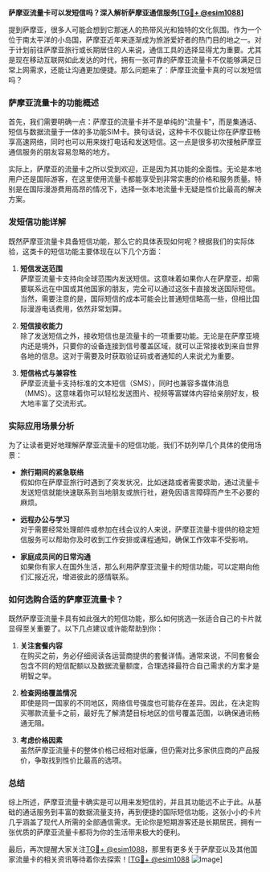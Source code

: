 **萨摩亚流量卡可以发短信吗？深入解析萨摩亚通信服务[[TG💪+ @esim1088](https://t.me/s/esim1088)]**

提到萨摩亚，很多人可能会想到它那迷人的热带风光和独特的文化氛围。作为一个位于南太平洋的小岛国，萨摩亚近年来逐渐成为旅游爱好者的热门目的地之一。对于计划前往萨摩亚旅行或长期居住的人来说，通信工具的选择显得尤为重要。尤其是现在移动互联网如此发达的时代，拥有一张可靠的萨摩亚流量卡不仅能够满足日常上网需求，还能让沟通更加便捷。那么问题来了：萨摩亚流量卡真的可以发短信吗？

### 萨摩亚流量卡的功能概述

首先，我们需要明确一点：萨摩亚的流量卡并不是单纯的“流量卡”，而是集通话、短信与数据流量于一体的多功能SIM卡。换句话说，这种卡不仅能让你在萨摩亚畅享高速网络，同时也可以用来拨打电话和发送短信。这一点是很多初次接触萨摩亚通信服务的朋友容易忽略的地方。

实际上，萨摩亚的流量卡之所以受到欢迎，正是因为其功能的全面性。无论是本地用户还是国际游客，在这里使用流量卡都能享受到非常实惠的价格和服务质量。特别是在国际漫游费用高昂的情况下，选择一张本地流量卡无疑是性价比最高的解决方案。

### 发短信功能详解

既然萨摩亚流量卡具备短信功能，那么它的具体表现如何呢？根据我们的实际体验，这类卡的短信功能主要体现在以下几个方面：

1. **短信发送范围**  
   萨摩亚流量卡支持向全球范围内发送短信。这意味着如果你人在萨摩亚，却需要联系远在中国或其他国家的朋友，完全可以通过这张卡直接发送国际短信。当然，需要注意的是，国际短信的成本可能会比普通短信略高一些，但相比国际漫游电话费用，依然非常划算。

2. **短信接收能力**  
   除了发送短信之外，接收短信也是流量卡的一项重要功能。无论是在萨摩亚境内还是境外，只要你的设备连接到信号覆盖区域，就可以正常接收到来自世界各地的信息。这对于需要及时获取验证码或者通知的人来说尤为重要。

3. **短信格式与兼容性**  
   萨摩亚流量卡支持标准的文本短信（SMS），同时也兼容多媒体消息（MMS）。这意味着你可以轻松发送图片、视频等富媒体内容给亲朋好友，极大地丰富了交流形式。

### 实际应用场景分析

为了让读者更好地理解萨摩亚流量卡的短信功能，我们不妨列举几个具体的使用场景：

- **旅行期间的紧急联络**  
  假如你在萨摩亚旅行时遇到了突发状况，比如迷路或者需要求助，通过流量卡发送短信就能快速联系到当地朋友或旅行社，避免因语言障碍而产生不必要的麻烦。

- **远程办公与学习**  
  对于需要经常处理邮件或参加在线会议的人来说，萨摩亚流量卡提供的稳定短信服务可以帮助你及时收到工作安排或课程通知，确保工作效率不受影响。

- **家庭成员间的日常沟通**  
  如果你有家人在国外生活，那么利用萨摩亚流量卡的短信功能，可以定期向他们汇报近况，增进彼此的感情联系。

### 如何选购合适的萨摩亚流量卡？

既然萨摩亚流量卡具有如此强大的短信功能，那么如何挑选一张适合自己的卡片就显得至关重要了。以下几点建议或许能帮助到你：

1. **关注套餐内容**  
   在购买之前，务必仔细阅读各运营商提供的套餐详情。通常来说，不同套餐会包含不同的短信配额以及数据流量额度，合理选择最符合自己需求的方案才是明智之举。

2. **检查网络覆盖情况**  
   即使是同一国家的不同地区，网络信号强度也可能存在差异。因此，在决定购买哪款流量卡之前，最好先了解清楚目标地区的信号覆盖范围，以确保通讯畅通无阻。

3. **考虑价格因素**  
   虽然萨摩亚流量卡的整体价格已经相对低廉，但仍需对比多家供应商的产品报价，争取找到性价比最高的选项。

### 总结

综上所述，萨摩亚流量卡确实是可以用来发短信的，并且其功能远不止于此。从基础的通话服务到丰富的数据流量支持，再到便捷的国际短信功能，这张小小的卡片几乎涵盖了现代人所需的全部通信需求。无论你是短期游客还是长期居民，拥有一张优质的萨摩亚流量卡都将为你的生活带来极大的便利。

最后，再次提醒大家关注[TG💪+ @esim1088](https://t.me/s/esim1088)，那里有更多关于萨摩亚以及其他国家流量卡的相关资讯等待着你去探索！[[TG💪+ @esim1088](https://t.me/s/esim1088) ![Image](https://i.postimg.cc/4NQfJmqS/Snipaste-2025-05-13-00-14-12.png)]